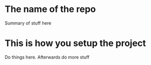 # The name of the repo
Summary of stuff here
# This is how you setup the project
Do things here. Afterwards do more stuff
